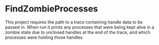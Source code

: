﻿# FindZombieProcesses

This project requires the path to a trace containing handle data to be passed in.
When run it prints any processes that were being kept alive in a zombie state due to unclosed handles at the end of
the trace, and which processes were holding those handles.